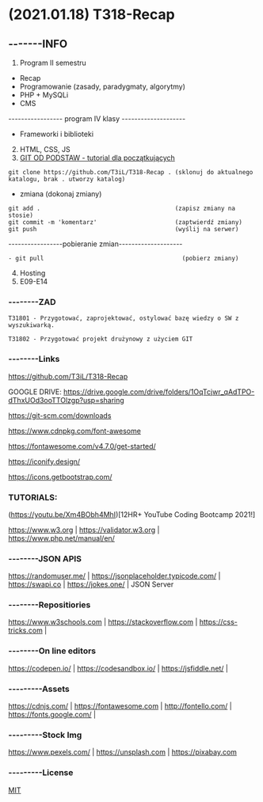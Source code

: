 # (2021.01.18) T318-Recap

## -------INFO

1. Program II semestru
 - Recap
 - Programowanie (zasady, paradygmaty, algorytmy)
 - PHP + MySQLi
 - CMS
 
----------------- program IV klasy --------------------
 - Frameworki i biblioteki
2. HTML, CSS, JS
3. [GIT OD PODSTAW - tutorial dla początkujących](https://youtu.be/j-EhgAi-u-Y)
```
git clone https://github.com/T3iL/T318-Recap . (sklonuj do aktualnego katalogu, brak . utworzy katalog)
```
- zmiana                                         (dokonaj zmiany)
```
git add .                                      (zapisz zmiany na stosie)
git commit -m 'komentarz'                      (zaptwierdź zmiany)
git push                                       (wyślij na serwer)
``` 
 -----------------pobieranie zmian--------------------
```
- git pull                                       (pobierz zmiany)
```
 
4. Hosting
5. E09-E14


### --------ZAD

```
T31801 - Przygotować, zaprojektować, ostylować bazę wiedzy o SW z wyszukiwarką.

T31802 - Przygotować projekt drużynowy z użyciem GIT

```

### --------Links
https://github.com/T3iL/T318-Recap

GOOGLE DRIVE: https://drive.google.com/drive/folders/1OqTcjwr_qAdTPO-dThxUOd3ooTTOlzgp?usp=sharing

https://git-scm.com/downloads

https://www.cdnpkg.com/font-awesome

https://fontawesome.com/v4.7.0/get-started/

https://iconify.design/

https://icons.getbootstrap.com/

### TUTORIALS:
(https://youtu.be/Xm4BObh4MhI)[12HR+ YouTube Coding Bootcamp 2021!]


https://www.w3.org | https://validator.w3.org | https://www.php.net/manual/en/
### --------JSON APIS
https://randomuser.me/ | https://jsonplaceholder.typicode.com/ | https://swapi.co | https://jokes.one/ | JSON Server
### --------Repositiories
https://www.w3schools.com | https://stackoverflow.com | https://css-tricks.com |
### --------On line editors
https://codepen.io/ | https://codesandbox.io/ | https://jsfiddle.net/ |
### ---------Assets
https://cdnjs.com/ | https://fontawesome.com | http://fontello.com/ | https://fonts.google.com/ |
### ---------Stock Img
https://www.pexels.com/ | https://unsplash.com | https://pixabay.com
### ---------License
[MIT](https://choosealicense.com/licenses/mit/)
